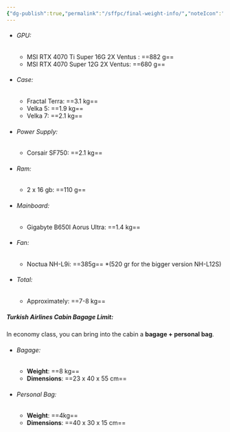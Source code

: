 ```yaml
---
{"dg-publish":true,"permalink":"/sffpc/final-weight-info/","noteIcon":""}
---
```


- ###### GPU:
	- MSI RTX 4070 Ti Super 16G 2X Ventus : ==882 g==
	- MSI RTX 4070 Super 12G 2X Ventus: ==680 g==
- ###### Case:
	- Fractal Terra: ==3.1 kg==
	- Velka 5: ==1.9 kg==
	- Velka 7: ==2.1 kg== 
- ###### Power Supply:
	- Corsair SF750: ==2.1 kg==
- ###### Ram: 
	- 2 x 16 gb: ==110 g==
- ###### Mainboard: 
	- Gigabyte B650I Aorus Ultra: ==1.4 kg==
- ###### Fan:
	- Noctua NH-L9i: ==385g== *(520 gr for the bigger version NH-L12S)
- ###### Total:
	- Approximately: ==7-8 kg==

##### Turkish Airlines Cabin Bagage Limit:
In economy class, you can bring into the cabin a **bagage + personal bag**.
- ###### Bagage:
	- **Weight**: ==8 kg== 
	- **Dimensions**: ==23 x 40 x 55 cm==
- ###### Personal Bag:
	- **Weight**: ==4kg==
	- **Dimensions**: ==40 x 30 x 15 cm==